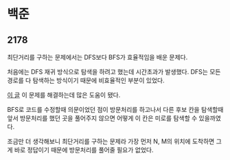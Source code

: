 # 백준

## 2178

최단거리를 구하는 문제에서는 DFS보다 BFS가 효율적임을 배운 문제다.

처음에는 DFS 재귀 방식으로 탐색을 하려고 했는데 시간초과가 발생했다. DFS는 모든 경로를 다 탐색하는 방식이기 때문에 비효율적인 부분이 있었다.

[이 글](https://www.acmicpc.net/board/view/25832) 이 문제를 해결하는데 많은 도움이 됐다.

BFS로 코드를 수정할때 의문이었던 점이 방문처리를 하고나서 다른 후보 칸을 탐색할때 앞서 방문처리를 했던 곳을 풀어주지 않으면 어떻게 이 칸은 미로를 탐색할 수 있을까였다.

조금만 더 생각해보니 최단거리를 구하는 문제라 가장 먼저 N, M의 위치에 도착하면 그게 바로 정답이기 때문에 방문처리를 풀어줄 필요가 없었다.

